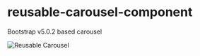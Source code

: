 # reusable-carousel-component
Bootstrap v5.0.2 based carousel

![Reusable Carousel](https://user-images.githubusercontent.com/63741837/139507495-d3c4c9d4-8656-4f18-b7ef-a60f1b7c0d66.gif)
